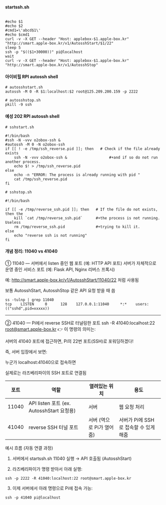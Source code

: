 
#### startssh.sh
```less

#echo $1
#echo $2
#cmd1=\'abcd$1\'
#echo $cmd1
curl -v -X GET --header "Host: applebox-$1.apple-box.kr"  "http://smart.apple-box.kr/v1/AutosshStart/$1/22"
sleep 5
ssh -p "$(($1+30000))" pi@localhost
wait
curl -v -X GET --header "Host: applebox-$1.apple-box.kr"  "http://smart.apple-box.kr/v1/AutosshStop"
```

#### 아이비힐 RPI autossh shell

```less
# autosshstart.sh
autossh -M 0 -R $1:localhost:$2 root@125.209.200.159 -p 2222
```

```less
# autosshstop.sh
pkill -9 ssh
```

#### 예성 202 RPI autossh shell

```less
# sshstart.sh

#!/bin/bash
#ssh -N -vvv o2obox-ssh &
#autossh -M 0 -N o2obox-ssh
if [[ ! -e /tmp/ssh_reverse.pid ]]; then   # Check if the file already exists
    ssh -N -vvv o2obox-ssh &                   #+and if so do not run another process.
    echo $! > /tmp/ssh_reverse.pid
else
    echo -n "ERROR: The process is already running with pid "
    cat /tmp/ssh_reverse.pid
fi
```

```less
# sshstop.sh 

#!/bin/bash

if [[ -e /tmp/reverse_ssh.pid ]]; then   # If the file do not exists, then the
    kill `cat /tmp/reverse_ssh.pid`      #+the process is not running. Useless
    rm /tmp/reverse_ssh.pid              #+trying to kill it.
else
    echo "reverse ssh is not running"
fi
```

#### 개념 정리: 11040 vs 41040

① 11040 — 서버에서 listen 중인 웹 포트 (예: HTTP API 포트)
서버가 자체적으로 운영 중인 서비스 포트 (예: Flask API, Nginx 리버스 프록시)

예: http://smart.apple-box.kr/v1/AutosshStart/11040/22 처럼 사용됨

보통 AutosshStart, AutosshStop 같은 API 요청 받을 때 씀

```less
ss -tulnp | grep 11040
tcp    LISTEN     0      128    127.0.0.1:11040     *:*    users:(("sshd",pid=xxxxx))
```
---

② 41040 — Pi에서 reverse SSH로 터널링한 포트
ssh -R 41040:localhost:22 root@smart.apple-box.kr
👉 이 명령의 의미는:

서버의 41040 포트에 접근하면, Pi의 22번 포트(SSH)로 포워딩하겠다!

즉, 서버 입장에서 보면:

누군가 localhost:41040으로 접속하면

실제로는 라즈베리파이의 SSH 포트로 연결됨




| 포트   | 역할                              | 열려있는 위치     | 용도                                      |
|--------|-----------------------------------|-------------------|-------------------------------------------|
| 11040  | API listen 포트 (ex. AutosshStart 요청용) | 서버              | 웹 요청 처리                              |
| 41040  | reverse SSH 터널 포트             | 서버 (역으로 Pi가 열어줌) | 서버가 Pi에 SSH로 접속할 수 있게 해줌    |




예시 흐름 (자동 연결 과정)

1. 서버에서 startssh.sh 11040 실행 → API 호출됨 (AutosshStart)

2. 라즈베리파이가 명령 받아서 아래 실행:

```less
ssh -p 2222 -R 41040:localhost:22 root@smart.apple-box.kr
```

3. 이제 서버에서 아래 명령으로 Pi에 접속 가능:
```less
ssh -p 41040 pi@localhost
```




